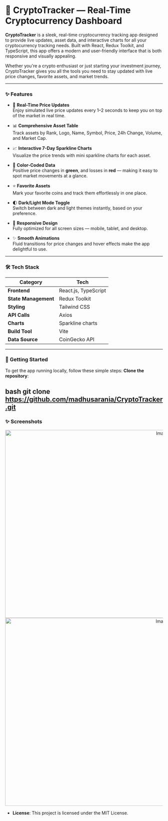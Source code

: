 # 🚀 **CryptoTracker — Real-Time Cryptocurrency Dashboard**

**CryptoTracker** is a sleek, real-time cryptocurrency tracking app designed to provide live updates, asset data, and interactive charts for all your cryptocurrency tracking needs. Built with React, Redux Toolkit, and TypeScript, this app offers a modern and user-friendly interface that is both responsive and visually appealing.

Whether you're a crypto enthusiast or just starting your investment journey, CryptoTracker gives you all the tools you need to stay updated with live price changes, favorite assets, and market trends.

---

### ✨ **Features**

- 🔄 **Real-Time Price Updates**  
  Enjoy simulated live price updates every 1–2 seconds to keep you on top of the market in real time.

- 📊 **Comprehensive Asset Table**  
  Track assets by Rank, Logo, Name, Symbol, Price, 24h Change, Volume, and Market Cap.

- 📈 **Interactive 7-Day Sparkline Charts**  
  Visualize the price trends with mini sparkline charts for each asset.

- 🎨 **Color-Coded Data**  
  Positive price changes in **green**, and losses in **red** — making it easy to spot market movements at a glance.

- ⭐ **Favorite Assets**  
  Mark your favorite coins and track them effortlessly in one place.

- 🌓 **Dark/Light Mode Toggle**  
  Switch between dark and light themes instantly, based on your preference.

- 📱 **Responsive Design**  
  Fully optimized for all screen sizes — mobile, tablet, and desktop.

- ✨ **Smooth Animations**  
  Fluid transitions for price changes and hover effects make the app delightful to use.

---

### 🛠 **Tech Stack**

| **Category**         | **Tech**                              |
|----------------------|---------------------------------------|
| **Frontend**          | React.js, TypeScript                 |
| **State Management**  | Redux Toolkit                        |
| **Styling**           | Tailwind CSS                         |
| **API Calls**         | Axios                                |
| **Charts**            | Sparkline charts          |
| **Build Tool**        | Vite                                 |
| **Data Source**       | CoinGecko API                        |

---

### 🚀 **Getting Started**

To get the app running locally, follow these simple steps:
**Clone the repository**:

   bash
   git clone https://github.com/madhusarania/CryptoTracker.git
---



### ✨ Screenshots
<p align="center">
<img src="https://github.com/user-attachments/assets/fce9d644-8d13-46dc-90c8-bbb4eb10079e" width="1000" height="600" alt="Image 1"><br>
<img src="https://github.com/user-attachments/assets/88f391a8-cc81-43be-b902-b30feb063065" width="1000" height="600" alt="Image 2"><br>
</p>

- **License**: This project is licensed under the MIT License.

